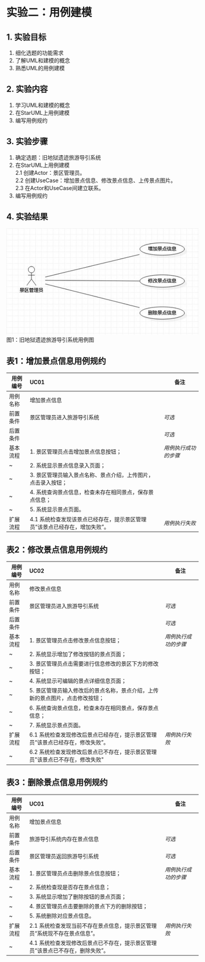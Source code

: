 # 实验二：用例建模

## 1. 实验目标

1. 细化选题的功能需求
2. 了解UML和建模的概念
3. 熟悉UML的用例建模

## 2. 实验内容

1. 学习UML和建模的概念
2. 在StarUML上用例建模
3. 编写用例规约

## 3. 实验步骤

1. 确定选题：旧地狱遗迹旅游导引系统
2. 在StarUML上用例建模  
    2.1 创建Actor：景区管理员。  
    2.2 创建UseCase：增加景点信息、修改景点信息、上传景点图片。  
    2.3 在Actor和UseCase间建立联系。  
3. 编写用例规约

## 4. 实验结果

![用例图](./Lab2_UseCaseDiagram.jpg) 
图1：旧地狱遗迹旅游导引系统用例图

## 表1：增加景点信息用例规约  

用例编号  | UC01 | 备注  
-|:-|-  
用例名称  | 增加景点信息  |   
前置条件  |  景区管理员进入旅游导引系统   |*可选*     
后置条件  |       |*可选*    
基本流程  | 1. 景区管理员点击增加景点信息按钮；  |*用例执行成功的步骤*    
~| 2. 系统显示景点信息录入页面；  |   
~| 3. 景区管理员输入景点名称、景点介绍，上传图片，点击录入按钮；  |   
~| 4. 系统查询景点信息，检查未存在相同景点，保存景点信息；  |   
~| 5. 系统显示景点页面。  |  
扩展流程  | 4.1 系统检查发现该景点已经存在，提示景区管理员“该景点已经存在，增加失败”。 |*用例执行失败* 

## 表2：修改景点信息用例规约  

用例编号  | UC02 | 备注  
-|:-|-  
用例名称  | 修改景点信息  |   
前置条件  |  景区管理员进入旅游导引系统   |*可选*     
后置条件  |       |*可选*    
基本流程  | 1. 景区管理员点击修改景点信息按钮；  |*用例执行成功的步骤*    
~| 2. 系统显示增加了修改按钮的景点页面；  |
~| 3. 景区管理员点击需要进行信息修改的景区下方的修改按钮；  |
~| 4. 系统显示可编辑的景点详细信息页面；  |
~| 5. 景区管理员输入修改后的景点名称，景点介绍，上传新的景点图片，点击修改按钮；  | 
~| 6. 系统查询景点信息，检查未存在相同景点，保存景点信息；  |   
~| 7. 系统显示景点页面。  |  
扩展流程  | 6.1 系统检查发现修改后景点已经存在，提示景区管理员“该景点已经存在，修改失败”。 |*用例执行失败* 
~| 6.2 系统检查发现修改后景点已不存在，提示景区管理员"该景点已不存在，修改失败"  |  
## 表3：删除景点信息用例规约  

用例编号  | UC01 | 备注  
-|:-|-  
用例名称  | 增加景点信息  |   
前置条件  |  旅游导引系统内存在景点信息   |*可选*     
后置条件  |  景区管理员返回旅游导引系统   |*可选*    
基本流程  | 1. 景区管理员点击删除景点信息按钮；  |*用例执行成功的步骤*    
~| 2. 系统检查现是否存在景点信息；  |
~| 3. 系统显示增加了删除按钮的景点页面；  |   
~| 4. 景区管理员点击要删除的景点下方的删除按钮；  |   
~| 5. 系统删除对应景点信息。  |   
扩展流程  | 2.1 系统检查发现当前不存在景点信息，提示景区管理员“系统现不存在景点信息”。 |*用例执行失败*
~| 4.1 系统检查发现修改后景点已不存在，提示景区管理员“该景点已不存在，删除失败”。 |

